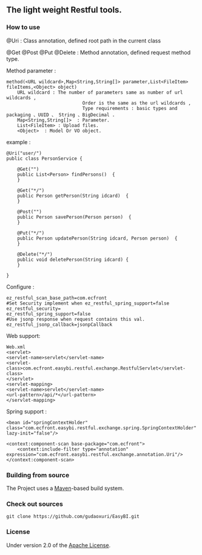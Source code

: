 ## The light weight Restful tools.

### How to use

@Uri : Class annotation,  defined root path in the current class

@Get @Post @Put @Delete : Method annotation, defined request method type.

Method parameter :

    method(<URL wildcard>,Map<String,String[]> parameter,List<FileItem> fileItems,<Object> object)
        URL wildcard : The number of parameters same as number of url wildcards ,
                                Order is the same as the url wildcards ,
                                Type requirements : basic types and packaging 、UUID 、 String 、BigDecimal .
        Map<String,String[]>  : Parameter.
        List<FileItem> : Upload files.
        <Object>  : Model Or VO object.

example :

    @Uri("user/")
    public class PersonService {

    	@Get("")
    	public List<Person> findPersons()  {
    	}

    	@Get("*/")
    	public Person getPerson(String idcard)  {
    	}

    	@Post("")
    	public Person savePerson(Person person)  {
    	}

    	@Put("*/")
    	public Person updatePerson(String idcard, Person person)  {
    	}

    	@Delete("*/")
    	public void deletePerson(String idcard) {
    	}

    }

Configure :

    ez_restful_scan_base_path=com.ecfront
    #Set Security implement when ez_restful_spring_support=false
    ez_restful_security=
    ez_restful_spring_support=false
    #Use jsonp response when request contains this val.
    ez_restful_jsonp_callback=jsonpCallback

Web support:

    Web.xml
    <servlet>
    <servlet-name>servlet</servlet-name>
    <servlet-class>com.ecfront.easybi.restful.exchange.RestfulServlet</servlet-class>
    </servlet>
    <servlet-mapping>
    <servlet-name>servlet</servlet-name>
    <url-pattern>/api/*</url-pattern>
    </servlet-mapping>

Spring support :

    <bean id="springContextHolder" class="com.ecfront.easybi.restful.exchange.spring.SpringContextHolder" lazy-init="false"/>

    <context:component-scan base-package="com.ecfront">
        <context:include-filter type="annotation" expression="com.ecfront.easybi.restful.exchange.annotation.Uri"/>
    </context:component-scan>


### Building from source
The Project uses a [Maven][]-based build system.

### Check out sources
`git clone https://github.com/gudaoxuri/EasyBI.git`

### License

Under version 2.0 of the [Apache License][].

[Apache License]: http://www.apache.org/licenses/LICENSE-2.0

[Maven]:http://maven.apache.org/